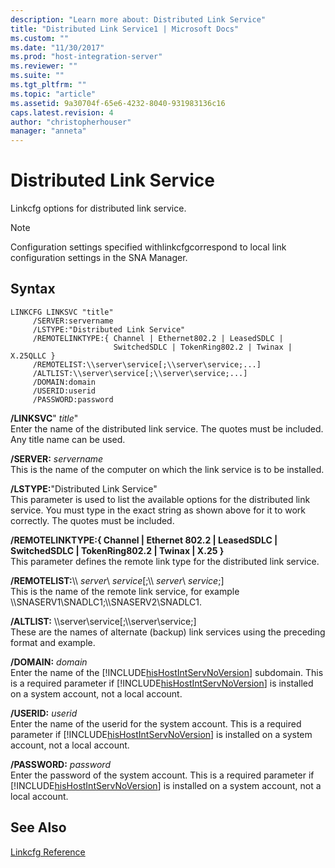 ```yaml
---
description: "Learn more about: Distributed Link Service"
title: "Distributed Link Service1 | Microsoft Docs"
ms.custom: ""
ms.date: "11/30/2017"
ms.prod: "host-integration-server"
ms.reviewer: ""
ms.suite: ""
ms.tgt_pltfrm: ""
ms.topic: "article"
ms.assetid: 9a30704f-65e6-4232-8040-931983136c16
caps.latest.revision: 4
author: "christopherhouser"
manager: "anneta"
---
```

# Distributed Link Service
Linkcfg options for distributed link service.  
  
> [!NOTE]
>  Configuration settings specified withlinkcfgcorrespond to local link configuration settings in the SNA Manager.  
  
## Syntax  
  
```  
LINKCFG LINKSVC "title"  
     /SERVER:servername  
     /LSTYPE:"Distributed Link Service"  
     /REMOTELINKTYPE:{ Channel | Ethernet802.2 | LeasedSDLC |   
                       SwitchedSDLC | TokenRing802.2 | Twinax | X.25QLLC }  
     /REMOTELIST:\\server\service[;\\server\service;...]  
     /ALTLIST:\\server\service[;\\server\service;...]  
     /DOMAIN:domain  
     /USERID:userid  
     /PASSWORD:password  
```  
  
 **/LINKSVC**" *title*"  
 Enter the name of the distributed link service. The quotes must be included. Any title name can be used.  
  
 **/SERVER:** *servername*  
 This is the name of the computer on which the link service is to be installed.  
  
 **/LSTYPE:**"Distributed Link Service"  
 This parameter is used to list the available options for the distributed link service. You must type in the exact string as shown above for it to work correctly. The quotes must be included.  
  
 **/REMOTELINKTYPE:{ Channel &#124; Ethernet 802.2 &#124; LeasedSDLC &#124; SwitchedSDLC &#124; TokenRing802.2 &#124; Twinax &#124; X.25 }**  
 This parameter defines the remote link type for the distributed link service.  
  
 **/REMOTELIST:**\\\ *server*\ *service*[;\\\ *server*\ *service*;]  
 This is the name of the remote link service, for example \\\SNASERV1\SNADLC1;\\\SNASERV2\SNADLC1.  
  
 **/ALTLIST:** \\\server\service[;\\\server\service;]  
 These are the names of alternate (backup) link services using the preceding format and example.  
  
 **/DOMAIN:** *domain*  
 Enter the name of the [!INCLUDE[hisHostIntServNoVersion](../includes/hishostintservnoversion-md.md)] subdomain.  This is a required parameter if [!INCLUDE[hisHostIntServNoVersion](../includes/hishostintservnoversion-md.md)] is installed on a system account, not a local account.  
  
 **/USERID:** *userid*  
 Enter the name of the userid for the system account.  This is a required parameter if [!INCLUDE[hisHostIntServNoVersion](../includes/hishostintservnoversion-md.md)] is installed on a system account, not a local account.  
  
 **/PASSWORD:** *password*  
 Enter the password of the system account.  This is a required parameter if [!INCLUDE[hisHostIntServNoVersion](../includes/hishostintservnoversion-md.md)] is installed on a system account, not a local account.  
  
## See Also  
 [Linkcfg Reference](../core/linkcfg-reference2.md)
